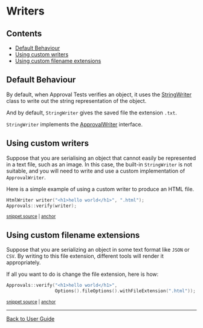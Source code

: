 <a id="top"></a>

# Writers

<!-- toc -->
## Contents

  * [Default Behaviour](#default-behaviour)
  * [Using custom writers](#using-custom-writers)
  * [Using custom filename extensions](#using-custom-filename-extensions)<!-- endToc -->

## Default Behaviour

By default, when Approval Tests verifies an object, it uses the [StringWriter](https://github.com/approvals/ApprovalTests.cpp/blob/master/ApprovalTests/writers/StringWriter.h) class to write out the string representation of the object.

And by default, `StringWriter` gives the saved file the extension `.txt`. 

`StringWriter` implements the [ApprovalWriter](https://github.com/approvals/ApprovalTests.cpp/blob/master/ApprovalTests/core/ApprovalWriter.h) interface.

## Using custom writers

Suppose that you are serialising an object that cannot easily be represented in a text file, such as an image. In this case, the built-in `StringWriter` is not suitable, and you will need to write and use a custom implementation of `ApprovalWriter`. 

Here is a simple example of using a custom writer to produce an HTML file.

<!-- snippet: use_custom_writer -->
<a id='snippet-use_custom_writer'></a>
```cpp
HtmlWriter writer("<h1>hello world</h1>", ".html");
Approvals::verify(writer);
```
<sup><a href='/tests/DocTest_Tests/DocTestApprovalTestTests.cpp#L11-L14' title='Snippet source file'>snippet source</a> | <a href='#snippet-use_custom_writer' title='Start of snippet'>anchor</a></sup>
<!-- endSnippet -->

## Using custom filename extensions

Suppose that you are serializing an object in some text format like `JSON` or `CSV`. By writing to this file extension, different tools will render it appropriately.

If all you want to do is change the file extension, here is how:

<!-- snippet: use_custom_file_extension -->
<a id='snippet-use_custom_file_extension'></a>
```cpp
Approvals::verify("<h1>hello world</h1>",
                  Options().fileOptions().withFileExtension(".html"));
```
<sup><a href='/tests/DocTest_Tests/DocTestApprovalTestTests.cpp#L19-L22' title='Snippet source file'>snippet source</a> | <a href='#snippet-use_custom_file_extension' title='Start of snippet'>anchor</a></sup>
<!-- endSnippet -->

---

[Back to User Guide](/doc/README.md#top)

